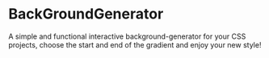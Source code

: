 # BackGroundGenerator
A simple and functional interactive background-generator for your CSS projects, choose the start and end of the gradient and enjoy your new style!
